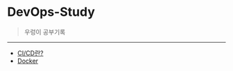 # DevOps-Study
> 우렁이 공부기록

<hr />

- [CI/CD란?](https://github.com/DevOps-StudyRoom/DevOps-Study/blob/main/CI-CD/CI-CD.md)
- [Docker](https://github.com/DevOps-StudyRoom/DevOps-Study/blob/main/Docker/Docekr.md)
